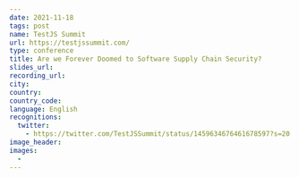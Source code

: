```yaml
---
date: 2021-11-18
tags: post
name: TestJS Summit
url: https://testjssummit.com/
type: conference
title: Are we Forever Doomed to Software Supply Chain Security?
slides_url:
recording_url: 
city:
country:
country_code:
language: English
recognitions:
  twitter:
    - https://twitter.com/TestJSSummit/status/1459634676461678597?s=20
image_header: 
images:
  - 
---
```

